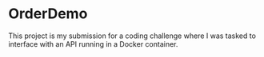 OrderDemo
=========

This project is my submission for a coding challenge where I was tasked to interface with an API running in a Docker container.

